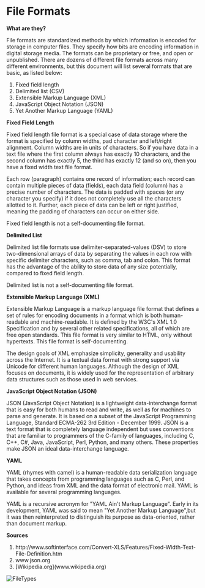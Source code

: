 

<html>
<body>

<h1>File Formats</h1>

<b>What are they?</b>
<p>File formats are standardized methods by which information is encoded for storage in computer files. They specify how bits are encoding information in digital storage media. The formats can be proprietary or free, and open or unpublished. There are dozens of different file formats across many different environments, but this document will list several formats that are basic, as listed below:</p>
<ol>
<li>Fixed field length</li>
<li>Delimited list (CSV)</li>
<li>Extensible Markup Language (XML)</li>
<li>JavaScript Object Notation (JSON)</li>
<li>Yet Another Markup Language (YAML)</li>
</ol>
<b>Fixed Field Length</b>
<p>Fixed field length file format is a special case of data storage where the format is specified by column widths, pad character and left/right alignment.  Column widths are in units of characters. So if you have data in a text file where the first column always has exactly 10 characters, and the second column has exactly 5, the third has exactly 12 (and so on), then you have a fixed width text file format.</p>
<p>Each row (paragraph) contains one record of information; each record can contain multiple pieces of data (fields), each data field (column) has a precise number of characters. The data is padded with spaces (or any character you specify) if it does not completely use all the characters allotted to it. Further, each piece of data can be left or right justified, meaning the padding of characters can occur on either side.</p>
<p>Fixed field length is not a self-documenting file format.</p>

<b>Delimited List</b>
<p>Delimited list file formats use delimiter-separated-values (DSV) to store two-dimensional arrays of data by separating the values in each row with specific delimiter characters, such as comma, tab and colon. This format has the advantage of the ability to store data of any size potentially, compared to fixed field length.</p>
<p>Delimited list is not a self-documenting file format.</p>

<b>Extensible Markup Language (XML)</b>
<p>Extensible Markup Language is a markup language file format that defines a set of rules for encoding documents in a format which is both human-readable and machine-readable. It is defined by the W3C's XML 1.0 Specification and by several other related specifications, all of which are free open standards. This file format is very similar to HTML, only without hypertexts. This file format is self-documenting.</p>
 <p>The design goals of XML emphasize simplicity, generality and usability across the Internet. It is a textual data format with strong support via Unicode for different human languages. Although the design of XML focuses on documents, it is widely used for the representation of arbitrary data structures such as those used in web services.</p>

<b>JavaScript Object Notation (JSON)</b>
<p>JSON (JavaScript Object Notation) is a lightweight data-interchange format that is easy for both humans to read and write, as well as for machines to parse and generate. It is based on a subset of the JavaScript Programming Language, Standard ECMA-262 3rd Edition - December 1999. JSON is a text format that is completely language independent but uses conventions that are familiar to programmers of the C-family of languages, including C, C++, C#, Java, JavaScript, Perl, Python, and many others. These properties make JSON an ideal data-interchange language.</p>

<b>YAML</b>
<p>YAML (rhymes with camel) is a human-readable data serialization language that takes concepts from programming languages such as C, Perl, and Python, and ideas from XML and the data format of electronic mail. YAML is available for several programming languages.</p>
<p>YAML is a recursive acronym for "YAML Ain't Markup Language". Early in its development, YAML was said to mean "Yet Another Markup Language",but it was then reinterpreted to distinguish its purpose as data-oriented, rather than document markup.</p>

<b>Sources</b>
<ol>
<li>http://www.softinterface.com/Convert-XLS/Features/Fixed-Width-Text-File-Definition.htm</li>
 <li>www.json.org</li>
 <li>[Wikipedia.org](www.wikipedia.org)</li>
</ol>
</body>
</html>

![FileTypes](http://jhigh.co.uk/Images/DataFileTypes/FileTypes.png)
